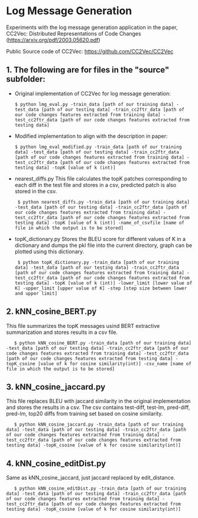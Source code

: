 # Log Message Generation
Experiments with the log message generation application in the paper, CC2Vec: Distributed Representations of Code Changes (https://arxiv.org/pdf/2003.05620.pdf)

Public Source code of CC2Vec: https://github.com/CC2Vec/CC2Vec

## 1. The following are for files in the "source" subfolder:

- Original implementation of CC2Vec for log message generation:

      $ python lmg_eval.py -train_data [path of our training data] -test_data [path of our testing data] -train_cc2ftr_data [path of our code changes features extracted from training data] -test_cc2ftr_data [path of our code changes features extracted from testing data]
      
- Modified implementation to align with the description in paper:

      $ python lmg_eval_modified.py -train_data [path of our training data] -test_data [path of our testing data] -train_cc2ftr_data [path of our code changes features extracted from training data] -test_cc2ftr_data [path of our code changes features extracted from testing data] -topK [value of k (int)]

- nearest_diffs.py
 This file calculates the topK patches corresponding to each diff in the test file and stores in a csv, predicted patch is also stored in the csv.
 
       $ python nearest_diffs.py -train_data [path of our training data] -test_data [path of our testing data] -train_cc2ftr_data [path of our code changes features extracted from training data] -test_cc2ftr_data [path of our code changes features extracted from testing data] -topK [value of k (int)] -name_of_csvfile [name of file in which the output is to be stored]
       
- topK_dictionary.py
Stores the BLEU score for different values of K in a dictionary and dumps the pkl file into the current directory, graph can be plotted using this dictionary.

       $ python topK_dictionary.py -train_data [path of our training data] -test_data [path of our testing data] -train_cc2ftr_data [path of our code changes features extracted from training data] -test_cc2ftr_data [path of our code changes features extracted from testing data] -topK [value of k (int)] -lower_limit [lower value of K] -upper_limit [upper value of K] -step [step size between lower and upper limit]
       
## 2. kNN_cosine_BERT.py
This file summarizes the topK messages usind BERT extractive summarization and stores results in a csv file.

       $ python kNN_cosine_BERT.py -train_data [path of our training data] -test_data [path of our testing data] -train_cc2ftr_data [path of our code changes features extracted from training data] -test_cc2ftr_data [path of our code changes features extracted from testing data] -topK_csoine [value of k for cosine similarity(int)] -csv_name [name of file in which the output is to be stored]

## 3. kNN_cosine_jaccard.py
This file replaces BLEU with jaccard similarity in the original implementation and stores the results in a csv.
The csv contains test-diff, test-lm, pred-diff, pred-lm, top20 diffs from training set based on cosine similarity.

       $ python kNN_cosine_jaccard.py -train_data [path of our training data] -test_data [path of our testing data] -train_cc2ftr_data [path of our code changes features extracted from training data] -test_cc2ftr_data [path of our code changes features extracted from testing data] -topK_csoine [value of k for cosine similarity(int)]

## 4. kNN_cosine_editDist.py
Same as kNN_cosine_jaccard, just jaccard replaced by edit_distance.

       $ python kNN_cosine_editDist.py -train_data [path of our training data] -test_data [path of our testing data] -train_cc2ftr_data [path of our code changes features extracted from training data] -test_cc2ftr_data [path of our code changes features extracted from testing data] -topK_csoine [value of k for cosine similarity(int)]
       
